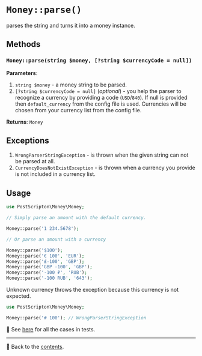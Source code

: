 # `Money::parse()`

parses the string and turns it into a money instance.

## Methods

### `Money::parse(string $money, [?string $currencyCode = null])`
**Parameters**:
1. `string $money` - a money string to be parsed.
2. `[?string $currencyCode = null]` (*optional*) - you help the parser to recognize a currency by providing a code (`USD`/`840`).
    If null is provided then `default_currency` from the config file is used.
    Currencies will be chosen from your currency list from the config file.

**Returns**: `Money`

## Exceptions

1. `WrongParserStringException` - is thrown when the given string can not be parsed at all.
2. `CurrencyDoesNotExistException` - is thrown when a currency you provide is not included in a currency list.

## Usage

```php
use PostScripton\Money\Money;

// Simply parse an amount with the default currency.

Money::parse('1 234.5678');

// Or parse an amount with a currency

Money::parse('$100');
Money::parse('€ 100', 'EUR');
Money::parse('£-100', 'GBP');
Money::parse('GBP -100', 'GBP');
Money::parse('-100 ₽', 'RUB');
Money::parse('-100 RUB', '643');
```

Unknown currency throws the exception because this currency is not expected.
```php
use PostScripton\Money\Money;

Money::parse('# 100'); // WrongParserStringException
```

👀 See [here](/tests/Unit/ParserTest.php) for all the cases in tests.

---

📌 Back to the [contents](/docs/04_money/README.md).

